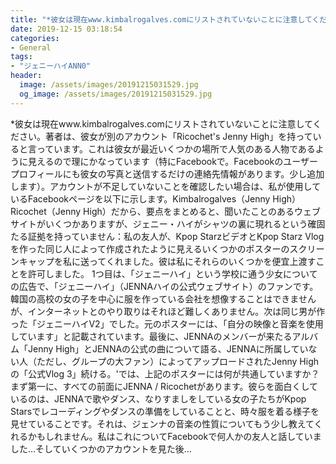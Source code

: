 ```yaml
---
title: "*彼女は現在www.kimbalrogalves.comにリストされていないことに注意してください。"
date: 2019-12-15 03:18:54
categories:
- General
tags:
- "ジェニーハイANN0"
header:
  image: /assets/images/20191215031529.jpg
  og_image: /assets/images/20191215031529.jpg
---
```


*彼女は現在www.kimbalrogalves.comにリストされていないことに注意してください。著者は、彼女が別のアカウント「Ricochet&#39;s Jenny High」を持っていると言っています。これは彼女が最近いくつかの場所で人気のある人物であるように見えるので理にかなっています（特にFacebookで。Facebookのユーザープロフィールにも彼女の写真と送信するだけの連絡先情報があります。少し追加します）。アカウントが不足していないことを確認したい場合は、私が使用しているFacebookページを以下に示します。Kimbalrogalves（Jenny High）Ricochet（Jenny High）だから、要点をまとめると、聞いたことのあるウェブサイトがいくつかありますが、ジェニー・ハイがシャツの裏に現れるという確固たる証拠を持っていません：私の友人が、Kpop StarzビデオとKpop Starz Vlogを作った同じ人によって作成されたように見えるいくつかのポスターのスクリーンキャップを私に送ってくれました。彼は私にそれらのいくつかを便宜上渡すことを許可しました。 1つ目は、「ジェニーハイ」という学校に通う少女についての広告で、「ジェニーハイ」（JENNAハイの公式ウェブサイト）のファンです。韓国の高校の女の子を中心に服を作っている会社を想像することはできませんが、インターネットとのやり取りはそれほど難しくありません。次は同じ男が作った「ジェニーハイV2」でした。元のポスターには、「自分の映像と音楽を使用しています」と記載されています。最後に、JENNAのメンバーが来たるアルバム「Jenny High」とJENNAの公式の曲について語る、JENNAに所属していない人（ただし、グループの大ファン）によってアップロードされたJenny Highの「公式Vlog 3」続ける。&#39;では、上記のポスターには何が共通していますか？まず第一に、すべての前面にJENNA / Ricochetがあります。彼らを面白くしているのは、JENNAで歌やダンス、なりすましをしている女の子たちがKpop Starsでレコーディングやダンスの準備をしていることと、時々服を着る様子を見せていることです。それは、ジェンナの音楽の性質についてもう少し教えてくれるかもしれません。私はこれについてFacebookで何人かの友人と話していました...そしていくつかのアカウントを見た後...

